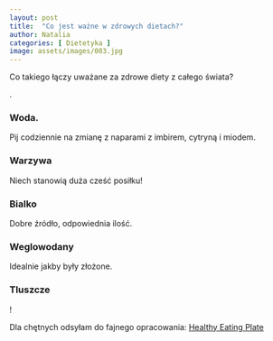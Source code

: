```yaml
---
layout: post
title:  "Co jest ważne w zdrowych dietach?"
author: Natalia
categories: [ Dietetyka ]
image: assets/images/003.jpg
---
```


Co takiego łączy uważane za zdrowe diety z całego świata? 

.


### Woda.

Pij codziennie na zmianę z naparami z imbirem, cytryną i miodem.

### Warzywa 

Niech stanowią duża cześć posiłku! 

### Bialko 

Dobre źródło, odpowiednia ilość.

### Weglowodany

Idealnie jakby były złożone.

### Tluszcze

!

Dla chętnych odsyłam do fajnego opracowania:
[Healthy Eating Plate](https://www.hsph.harvard.edu/nutritionsource/healthy-eating-plate/)
